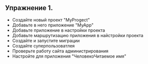 ## Упражнение 1.
- Создайте новый проект "MyProgect"  
- Добавьте в него приложение "MyApp"  
- Добавьте приложение в настройки проекта
- Добавьте маршрутизацию приложения в найстройки проекта  
- Создайте и запустите миграции  
- Создайте суперпользоватлея  
- Проверьте работу сайта администрирования  
- Настройте для приложения "ЧеловекоЧитаемое имя"
